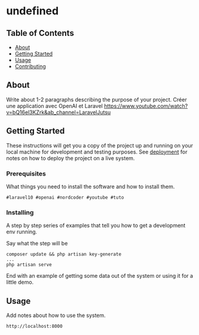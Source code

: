 # undefined

## Table of Contents

- [About](#about)
- [Getting Started](#getting_started)
- [Usage](#usage)
- [Contributing](../CONTRIBUTING.md)

## About <a name = "about"></a>

Write about 1-2 paragraphs describing the purpose of your project.
Créer une application avec OpenAI et Laravel
https://www.youtube.com/watch?v=bQ16el3KZrk&ab_channel=LaravelJutsu


## Getting Started <a name = "getting_started"></a>

These instructions will get you a copy of the project up and running on your local machine for development and testing purposes. See [deployment](#deployment) for notes on how to deploy the project on a live system.

### Prerequisites

What things you need to install the software and how to install them.

```
#laravel10 #openai #nordcoder #youtube #tuto
```

### Installing

A step by step series of examples that tell you how to get a development env running.

Say what the step will be

```
composer update && php artisan key-generate
...
php artisan serve
```

End with an example of getting some data out of the system or using it for a little demo.

## Usage <a name = "usage"></a>

Add notes about how to use the system.

```
http://localhost:8000
```

